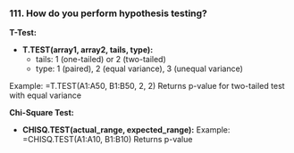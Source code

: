 ### 111. **How do you perform hypothesis testing?**

**T-Test:**

- **T.TEST(array1, array2, tails, type):**
    - tails: 1 (one-tailed) or 2 (two-tailed)
    - type: 1 (paired), 2 (equal variance), 3 (unequal variance)

Example: =T.TEST(A1:A50, B1:B50, 2, 2)
Returns p-value for two-tailed test with equal variance

**Chi-Square Test:**

- **CHISQ.TEST(actual_range, expected_range):**
Example: =CHISQ.TEST(A1:A10, B1:B10)
Returns p-value
